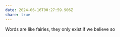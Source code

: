 ```yaml
---
date: 2024-06-16T00:27:59.906Z
share: true
---
```

Words are like fairies, they only exist if we believe so